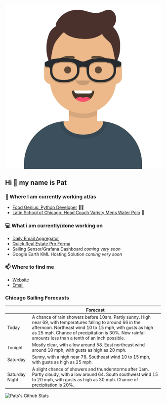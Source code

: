 [![Social banner for p-j-falconer](https://raw.githubusercontent.com/P-J-FALCONER/P-J-FALCONER/master/assets/avataaars.svg)](https://patfalconer.com/)
## Hi :wave: my name is Pat

### 💼 Where I am currently working at/as
- [Food Genius: Python Developer](https://getfoodgenius.com/) 🍔🐍
- [Latin School of Chicago: Head Coach Varisty Mens Water Polo](https://www.latinschool.org/) 🤽


### 💻 What i am currently/done working on
 - [Daily Email Aggregator](https://github.com/P-J-FALCONER/dott_daily_mail)
 - [Quick Real Estate Pro Forma](https://github.com/P-J-FALCONER/henry)
 - Sailing Sensor/Grafana Dashboard *coming very soon*
 - Google Earth KML Hosting Solution *coming very soon*

### 📫 Where to find me
 - [Website](https://patfalconer.com/)
 - [Email](mailto:patrick.j.falconer@gmail.com)


### Chicago Sailing Forecasts
|   | Forecast  |
|---|---|
| Today | A chance of rain showers before 10am. Partly sunny. High near 69, with temperatures falling to around 66 in the afternoon. Northeast wind 10 to 15 mph, with gusts as high as 25 mph. Chance of precipitation is 30%. New rainfall amounts less than a tenth of an inch possible. |
| Tonight | Mostly clear, with a low around 58. East northeast wind around 10 mph, with gusts as high as 20 mph. |
| Saturday | Sunny, with a high near 78. Southeast wind 10 to 15 mph, with gusts as high as 25 mph. |
| Saturday Night | A slight chance of showers and thunderstorms after 1am. Partly cloudy, with a low around 64. South southwest wind 15 to 20 mph, with gusts as high as 30 mph. Chance of precipitation is 20%. |

![Pats's Github Stats](https://github-readme-stats.vercel.app/api?username=p-j-falconer&show_icons=true&theme=radical)
